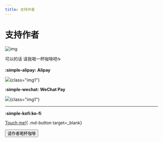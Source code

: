```yaml
---
title: 支持作者
---
```


# 支持作者


![img](https://cn.mcecy.com/image/20231214/1983c439e3dfeadedac1904c2202ee11.jpg) 


可以的话 请我喝一杯咖啡吧☕️

**:simple-alipay:** **Alipay**

![](https://s2.loli.net/2024/02/01/ps8UM6xu2OL3Dyr.jpg){class="img1"}

**:simple-wechat:** **WeChat Pay**

![](https://s2.loli.net/2024/02/01/cxrEKTLp5CiQeBw.jpg){class="img1"}

***
**:simple-kofi:ko-fi**

[Touch me!](https://ko-fi.com/U6U5HAO6B){ .md-button target=_blank}


<div class="reward-container">
  <div></div>
  <button onclick="var qr = document.getElementById('qr'); qr.style.display = (qr.style.display === 'none') ? 'block' : 'none';">
    请作者喝杯咖啡
  </button>
  <div id="qr" style="display: none;">
      <div style="display: inline-block;">
        <img src="https://s2.loli.net/2024/02/01/cxrEKTLp5CiQeBw.jpg" alt="Wcowin 微信支付">
        <p>微信支付</p>
      </div>
      <div style="display: inline-block;">
        <img src="https://s2.loli.net/2024/02/01/ps8UM6xu2OL3Dyr.jpg" alt="Wcowin 支付宝">
        <p>支付宝</p>
      </div>

  </div>
</div>